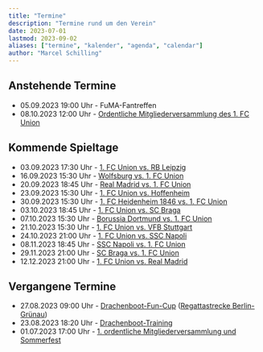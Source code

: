 ```yaml
---
title: "Termine"
description: "Termine rund um den Verein"
date: 2023-07-01
lastmod: 2023-09-02
aliases: ["termine", "kalender", "agenda", "calendar"]
author: "Marcel Schilling"
---
```


## Anstehende Termine

* 05.09.2023 19:00 Uhr - FuMA-Fantreffen
* 08.10.2023 12:00 Uhr - [Ordentliche Mitgliederversammlung des 1. FC
                         Union][mv23fcu]


## Kommende Spieltage

* 03.09.2023 17:30 Uhr - [1. FC Union vs. RB Leipzig][fcu_rbl]
* 16.09.2023 15:30 Uhr - [Wolfsburg vs. 1. FC Union][vfl_fcu]
* 20.09.2023 18:45 Uhr - [Real Madrid vs. 1. FC Union][rmad_fcu]
* 23.09.2023 15:30 Uhr - [1. FC Union vs. Hoffenheim][fcu_tsg]
* 30.09.2023 15:30 Uhr - [1. FC Heidenheim 1846 vs. 1. FC
                         Union][fch_fcu]
* 03.10.2023 18:45 Uhr - [1. FC Union vs. SC Braga][fcu_braga]
* 07.10.2023 15:30 Uhr - [Borussia Dortmund vs. 1. FC Union][bvb_fcu]
* 21.10.2023 15:30 Uhr - [1. FC Union vs. VFB Stuttgart][fcu_vfb]
* 24.10.2023 21:00 Uhr - [1. FC Union vs. SSC Napoli][fcu_napoli]
* 08.11.2023 18:45 Uhr - [SSC Napoli vs. 1. FC Union][napoli_fcu]
* 29.11.2023 21:00 Uhr - [SC Braga vs. 1. FC Union][braga_fcu]
* 12.12.2023 21:00 Uhr - [1. FC Union vs. Real Madrid][fcu_rmad]


## Vergangene Termine

* 27.08.2023 09:00 Uhr - [Drachenboot-Fun-Cup][report_dbfc23]
                         ([Regattastrecke
                         Berlin-Grünau][osm_regattastrecke])
* 23.08.2023 18:20 Uhr - [Drachenboot-Training][report_dbfc23]
* 01.07.2023 17:00 Uhr - [1. ordentliche Mitgliederversammlung und
                         Sommerfest][report_mv1]



[mv23fcu]: https://www.fc-union-berlin.de/de/union-live/news/verein/Ordentliche-Mitgliederversammlung-am-08-10-2023-3198l/ "News-Artikel zur MV 2023 des 1. FCU"
[osm_regattastrecke]: https://www.openstreetmap.org/way/421306013 "OpenStreetMap-Link zur Regattastrecke Berlin-Grünau"
[report_dbfc23]: /reports/2023/08/30/dbfc23 "Einladung zum Drachenboot-Fun-Cup 2023"
[report_mv1]: /reports/2023/07/07/mv1 "Bericht von der 1. MV (und anschließendem Sommerfest)"

[fcu_rmad]: https://www.fc-union-berlin.de/de/union-live/news/profis/Union-startet-auswaerts-bei-Real-Madrid-20910l "News-Artikel zu den Cl Gruppenspielen beim 1. FCU"
[braga_fcu]: https://www.fc-union-berlin.de/de/union-live/news/profis/Union-startet-auswaerts-bei-Real-Madrid-20910l "News-Artikel zu den Cl Gruppenspielen beim 1. FCU"
[napoli_fcu]: https://www.fc-union-berlin.de/de/union-live/news/profis/Union-startet-auswaerts-bei-Real-Madrid-20910l "News-Artikel zu den Cl Gruppenspielen beim 1. FCU"
[fcu_napoli]: https://www.fc-union-berlin.de/de/union-live/news/profis/Union-startet-auswaerts-bei-Real-Madrid-20910l "News-Artikel zu den Cl Gruppenspielen beim 1. FCU"
[fcu_vfb]: https://www.fc-union-berlin.de/de/fussball/profis/spielplan/detail/-1-FC-Union-Berlin-VfB-Stuttgart-17231b/ "Spiel FCU - VfB beim 1. FCU"
[bvb_fcu]: https://www.fc-union-berlin.de/de/fussball/profis/spielplan/detail/Borussia-Dortmund-1-FC-Union-Berlin--17221M/ "Spiel BVB - FCU beim 1. FCU"
[fcu_braga]: https://www.fc-union-berlin.de/de/union-live/news/profis/Union-startet-auswaerts-bei-Real-Madrid-20910l "News-Artikel zu den Cl Gruppenspielen beim 1. FCU"
[fch_fcu]: https://www.fc-union-berlin.de/de/fussball/profis/spielplan/detail/1-FC-Heidenheim-1846-1-FC-Union-Berlin--17211B/ "Spiel FCH - FCU beim 1. FCU"
[fcu_tsg]: https://www.fc-union-berlin.de/de/fussball/profis/spielplan/detail/-1-FC-Union-Berlin-TSG-Hoffenheim-17202u/ "Spiel FCU - TSG beim 1. FCU"
[rmad_fcu]: https://www.fc-union-berlin.de/de/union-live/news/profis/Union-startet-auswaerts-bei-Real-Madrid-20910l "News-Artikel zu den Cl Gruppenspielen beim 1. FCU"
[vfl_fcu]: https://www.fc-union-berlin.de/de/fussball/profis/spielplan/detail/VfL-Wolfsburg-1-FC-Union-Berlin--17201g/ "Spiel VfL - FCU beim 1. FCU"
[fcu_rbl]: https://www.fc-union-berlin.de/de/fussball/profis/spielplan/detail/-1-FC-Union-Berlin-RB-Leipzig-17184J/ "Spiel FCU - RB beim 1. FCU"
